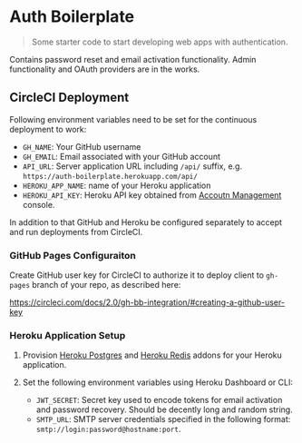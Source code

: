 # Auth Boilerplate

> Some starter code to start developing web apps with authentication.

Contains password reset and email activation functionality. Admin functionality and OAuth providers are in the works.


## CircleCI Deployment

Following environment variables need to be set for the continuous deployment to work:

- `GH_NAME`: Your GitHub username
- `GH_EMAIL`: Email associated with your GitHub account
- `API_URL`: Server application URL including `/api/` suffix, e.g. `https://auth-boilerplate.herokuapp.com/api/`
- `HEROKU_APP_NAME`: name of your Heroku application
- `HEROKU_API_KEY`: Heroku API key obtained from [Accoutn Management](https://dashboard.heroku.com/account/applications) console.

In addition to that GitHub and Heroku be configured separately to accept and run deployments from CircleCI.

### GitHub Pages Configuraiton

Create GitHub user key for CircleCI to authorize it to deploy client to `gh-pages` branch of your repo, as described here:

https://circleci.com/docs/2.0/gh-bb-integration/#creating-a-github-user-key

### Heroku Application Setup

1. Provision [Heroku Postgres](https://elements.heroku.com/addons/heroku-postgresql) and [Heroku Redis](https://elements.heroku.com/addons/heroku-redis) addons for your Heroku application.

2. Set the following environment variables using Heroku Dashboard or CLI:

	- `JWT_SECRET`: Secret key used to encode tokens for email activation and password recovery. Should be decently long and random string.
   - `SMTP_URL`: SMTP server credentials specified in the following format: `smtp://login:password@hostname:port`.

